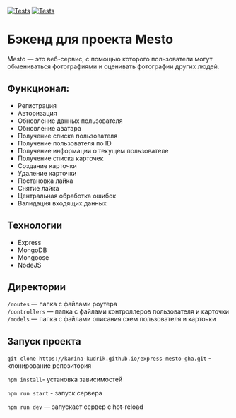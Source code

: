 [![Tests](https://github.com/yandex-praktikum/express-mesto-gha/actions/workflows/tests-13-sprint.yml/badge.svg)](https://github.com/yandex-praktikum/express-mesto-gha/actions/workflows/tests-13-sprint.yml) [![Tests](https://github.com/yandex-praktikum/express-mesto-gha/actions/workflows/tests-14-sprint.yml/badge.svg)](https://github.com/yandex-praktikum/express-mesto-gha/actions/workflows/tests-14-sprint.yml)
# Бэкенд для проекта Mesto
Mesto — это веб-сервис, с помощью которого пользователи могут обмениваться фотографиями и оценивать фотографии других людей. 

## Функционал:
* Регистрация
* Авторизация
* Обновление данных пользователя
* Обновление аватара
* Получение списка пользователя
* Получение пользователя по ID
* Получение информации о текущем пользователе
* Получение списка карточек
* Создание карточки
* Удаление карточки
* Постановка лайка
* Снятие лайка
* Центральная обработка ошибок
* Валидация входящих данных

## Технологии
* Express
* MongoDB
* Mongoose
* NodeJS

## Директории
`/routes` — папка с файлами роутера  
`/controllers` — папка с файлами контроллеров пользователя и карточки   
`/models` — папка с файлами описания схем пользователя и карточки  

## Запуск проекта
`git clone https://karina-kudrik.github.io/express-mesto-gha.git` - клонирование репозитория

`npm install`- установка зависимостей

`npm run start` - запуск сервера

`npm run dev` — запускает сервер с hot-reload

